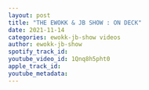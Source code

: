 ```yaml
---
layout: post
title: "THE EWOKK & JB SHOW : ON DECK"
date: 2021-11-14
categories: ewokk-jb-show videos
author: ewokk-jb-show
spotify_track_id: 
youtube_video_id: 1Qnq8h5pht0
apple_track_id: 
youtube_metadata: 
---
```

